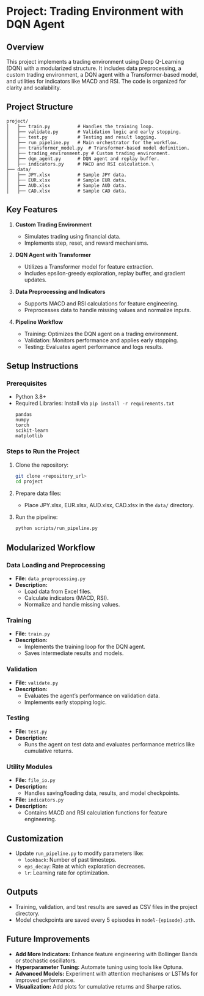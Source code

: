 # Project: Trading Environment with DQN Agent

## Overview
This project implements a trading environment using Deep Q-Learning (DQN) with a modularized structure. It includes data preprocessing, a custom trading environment, a DQN agent with a Transformer-based model, and utilities for indicators like MACD and RSI. The code is organized for clarity and scalability.

## Project Structure

```
project/
│   ├── train.py          # Handles the training loop.
│   ├── validate.py       # Validation logic and early stopping.
│   ├── test.py           # Testing and result logging.
│   ├── run_pipeline.py   # Main orchestrator for the workflow.
│   ├── transformer_model.py  # Transformer-based model definition.
│   ├── trading_environment.py # Custom trading environment.
│   ├── dqn_agent.py      # DQN agent and replay buffer.
│   ├── indicators.py     # MACD and RSI calculation.\
├── data/
│   ├── JPY.xlsx          # Sample JPY data.
│   ├── EUR.xlsx          # Sample EUR data.
│   ├── AUD.xlsx          # Sample AUD data.
│   ├── CAD.xlsx          # Sample CAD data.
```

## Key Features

1. **Custom Trading Environment**
   - Simulates trading using financial data.
   - Implements step, reset, and reward mechanisms.

2. **DQN Agent with Transformer**
   - Utilizes a Transformer model for feature extraction.
   - Includes epsilon-greedy exploration, replay buffer, and gradient updates.

3. **Data Preprocessing and Indicators**
   - Supports MACD and RSI calculations for feature engineering.
   - Preprocesses data to handle missing values and normalize inputs.

4. **Pipeline Workflow**
   - Training: Optimizes the DQN agent on a trading environment.
   - Validation: Monitors performance and applies early stopping.
   - Testing: Evaluates agent performance and logs results.

## Setup Instructions

### Prerequisites

- Python 3.8+
- Required Libraries: Install via `pip install -r requirements.txt`
  ```
  pandas
  numpy
  torch
  scikit-learn
  matplotlib
  ```

### Steps to Run the Project

1. Clone the repository:
   ```bash
   git clone <repository_url>
   cd project
   ```

2. Prepare data files:
   - Place JPY.xlsx, EUR.xlsx, AUD.xlsx, CAD.xlsx in the `data/` directory.

3. Run the pipeline:
   ```bash
   python scripts/run_pipeline.py
   ```

## Modularized Workflow

### Data Loading and Preprocessing
- **File:** `data_preprocessing.py`
- **Description:**
  - Load data from Excel files.
  - Calculate indicators (MACD, RSI).
  - Normalize and handle missing values.

### Training
- **File:** `train.py`
- **Description:**
  - Implements the training loop for the DQN agent.
  - Saves intermediate results and models.

### Validation
- **File:** `validate.py`
- **Description:**
  - Evaluates the agent’s performance on validation data.
  - Implements early stopping logic.

### Testing
- **File:** `test.py`
- **Description:**
  - Runs the agent on test data and evaluates performance metrics like cumulative returns.

### Utility Modules
- **File:** `file_io.py`
- **Description:**
  - Handles saving/loading data, results, and model checkpoints.
- **File:** `indicators.py`
- **Description:**
  - Contains MACD and RSI calculation functions for feature engineering.

## Customization
- Update `run_pipeline.py` to modify parameters like:
  - `lookback`: Number of past timesteps.
  - `eps_decay`: Rate at which exploration decreases.
  - `lr`: Learning rate for optimization.

## Outputs
- Training, validation, and test results are saved as CSV files in the project directory.
- Model checkpoints are saved every 5 episodes in `model-{episode}.pth`.

## Future Improvements
- **Add More Indicators:** Enhance feature engineering with Bollinger Bands or stochastic oscillators.
- **Hyperparameter Tuning:** Automate tuning using tools like Optuna.
- **Advanced Models:** Experiment with attention mechanisms or LSTMs for improved performance.
- **Visualization:** Add plots for cumulative returns and Sharpe ratios.



